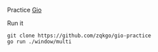 
Practice [Gio](https://gioui.org/)

Run it
```
git clone https://github.com/zqkgo/gio-practice
go run ./window/multi
```